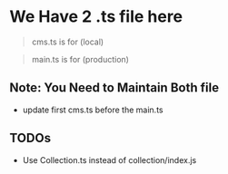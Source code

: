# We Have 2 .ts file here

> cms.ts is for (local)

> main.ts is for (production)

## Note: You Need to Maintain Both file
- update first cms.ts before the main.ts

## TODOs
- Use Collection.ts instead of collection/index.js
